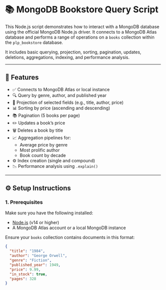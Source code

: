 # 📚 MongoDB Bookstore Query Script

This Node.js script demonstrates how to interact with a MongoDB database using the official MongoDB Node.js driver. It connects to a MongoDB Atlas database and performs a range of operations on a `books` collection within the `plp_bookstore` database.

It includes basic querying, projection, sorting, pagination, updates, deletions, aggregations, indexing, and performance analysis.

---

## 🚀 Features

- ✅ Connects to MongoDB Atlas or local instance
- 🔍 Query by genre, author, and published year
- 📄 Projection of selected fields (e.g., title, author, price)
- 📊 Sorting by price (ascending and descending)
- 📚 Pagination (5 books per page)
- ✏️ Updates a book’s price
- 🗑️ Deletes a book by title
- 📈 Aggregation pipelines for:
  - Average price by genre
  - Most prolific author
  - Book count by decade
- ⚙️ Index creation (single and compound)
- 📉 Performance analysis using `.explain()`

---

## ⚙️ Setup Instructions

### 1. Prerequisites

Make sure you have the following installed:

- [Node.js](https://nodejs.org/) (v14 or higher)
- A MongoDB Atlas account or a local MongoDB instance

Ensure your `books` collection contains documents in this format:

```json
{
  "title": "1984",
  "author": "George Orwell",
  "genre": "Fiction",
  "published_year": 1949,
  "price": 9.99,
  "in_stock": true,
  "pages": 328
}
